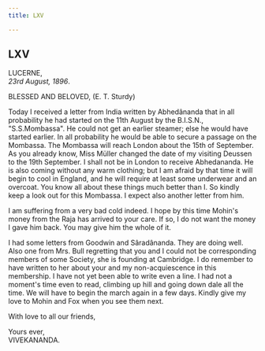 ```yaml
---
title: LXV

---
```





  

  


## LXV

LUCERNE,  
*23rd August, 1896*.

BLESSED AND BELOVED, (E. T. Sturdy)

Today I received a letter from India written by Abhedânanda that in all
probability he had started on the 11th August by the B.I.S.N.,
"S.S.Mombassa". He could not get an earlier steamer; else he would have
started earlier. In all probability he would be able to secure a passage
on the Mombassa. The Mombassa will reach London about the 15th of
September. As you already know, Miss Müller changed the date of my
visiting Deussen to the 19th September. I shall not be in London to
receive Abhedananda. He is also coming without any warm clothing; but I
am afraid by that time it will begin to cool in England, and he will
require at least some underwear and an overcoat. You know all about
these things much better than I. So kindly keep a look out for this
Mombassa. I expect also another letter from him.

I am suffering from a very bad cold indeed. I hope by this time Mohin's
money from the Raja has arrived to your care. If so, I do not want the
money I gave him back. You may give him the whole of it.

I had some letters from Goodwin and Sâradânanda. They are doing well.
Also one from Mrs. Bull regretting that you and I could not be
corresponding members of some Society, she is founding at Cambridge. I
do remember to have written to her about your and my non-acquiescence in
this membership. I have not yet been able to write even a line. I had
not a moment's time even to read, climbing up hill and going down dale
all the time. We will have to begin the march again in a few days.
Kindly give my love to Mohin and Fox when you see them next.

With love to all our friends,

Yours ever,  
VIVEKANANDA.


